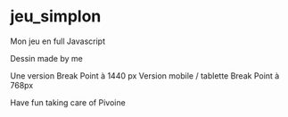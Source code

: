 # jeu_simplon
Mon jeu en full Javascript

Dessin made by me

Une version Break Point à 1440 px
Version mobile / tablette Break Point à 768px

Have fun taking care of Pivoine